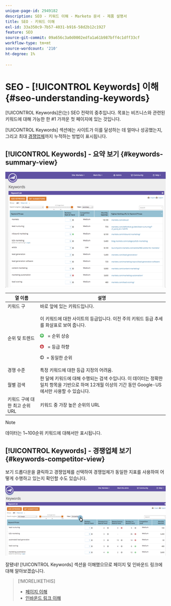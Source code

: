 ```yaml
---
unique-page-id: 2949182
description: SEO - 키워드 이해 - Marketo 문서 - 제품 설명서
title: SEO - 키워드 이해
exl-id: 33a350c9-7b57-4031-b916-58d2b12c1927
feature: SEO
source-git-commit: 09a656c3a0d0002edfa1a61b987bff4c1dff33cf
workflow-type: tm+mt
source-wordcount: '210'
ht-degree: 1%

---
```


# SEO - [!UICONTROL Keywords] 이해 {#seo-understanding-keywords}

[!UICONTROL Keywords]은(는) SEO 전략의 중추입니다. 목표는 비즈니스와 관련된 키워드에 대해 가능한 한 #1 가까운 첫 페이지에 있는 것입니다.

[!UICONTROL Keywords] 섹션에는 사이트가 이를 달성하는 데 얼마나 성공했는지, 그리고 최대 [경쟁업체](/help/marketo/product-docs/additional-apps/seo/understanding-seo/seo-add-competitors.md)까지 누적하는 방법이 표시됩니다.

## [!UICONTROL Keywords] - 요약 보기 {#keywords-summary-view}

![](assets/image2014-9-17-21-3a44-3a25.png)

<table>
 <thead>
  <tr>
   <th colspan="1" rowspan="1">열 이름</th>
   <th colspan="1" rowspan="1">설명</th>
  </tr>
 </thead>
 <tbody>
  <tr>
   <td colspan="1" rowspan="1"><span class="uicontrol">키워드 구</span></td>
   <td colspan="1" rowspan="1">바로 앞에 있는 키워드입니다.</td>
  </tr>
  <tr>
   <td colspan="1" rowspan="1"><span class="uicontrol">순위 및 트렌드</span></td>
   <td colspan="1" rowspan="1"><p>이 키워드에 대한 사이트의 등급입니다. 이전 주의 키워드 등급 추세를 화살표로 보여 줍니다. </p><p><img alt="—" src="assets/image2015-5-11-15-3a24-3a6.png" data-linked-resource-id="7514508" data-linked-resource-type="attachment" data-base-url="https://docs.marketo.com" data-linked-resource-container-id="2949182" title="--">  = 순위 상승</p><p><img alt="--" src="assets/image2015-5-11-15-3a18-3a3.png" data-linked-resource-id="7514505" data-linked-resource-type="attachment" data-base-url="https://docs.marketo.com" data-linked-resource-container-id="2949182" title="--"> = 등급 하향</p><p> <img alt="--" src="assets/image2015-5-11-15-3a23-3a44.png" data-linked-resource-id="7514507" data-linked-resource-type="attachment" data-base-url="https://docs.marketo.com" data-linked-resource-container-id="2949182" title="--">= 동일한 순위</p></td>
  </tr>
  <tr>
   <td colspan="1" rowspan="1"><span class="uicontrol">경쟁 수준</span></td>
   <td colspan="1" rowspan="1">특정 키워드에 대한 등급 지정의 어려움. </td>
  </tr>
  <tr>
   <td colspan="1" rowspan="1"><span class="uicontrol">월별 검색</span></td>
   <td colspan="1" rowspan="1">한 달에 키워드에 대해 수행되는 검색 수입니다. 이 데이터는 정확한 일치 항목을 기반으로 하며 12개월 이상의 기간 동안 Google-US에서만 사용할 수 있습니다. </td>
  </tr>
  <tr>
   <td colspan="1" rowspan="1"><span class="uicontrol">키워드 구에 대한 최고 순위 URL</span></td>
   <td colspan="1" rowspan="1">키워드 중 가장 높은 순위의 URL</td>
  </tr>
 </tbody>
</table>

>[!NOTE]
>
>데이터는 1~100순위 키워드에 대해서만 표시됩니다.

## [!UICONTROL Keywords] - 경쟁업체 보기 {#keywords-competitor-view}

보기 드롭다운을 클릭하고 경쟁업체를 선택하여 경쟁업체가 동일한 지표를 사용하여 어떻게 수행하고 있는지 확인할 수도 있습니다.

![](assets/image2014-9-17-21-3a44-3a45.png)

잘됐네! [!UICONTROL Keywords] 섹션을 이해했으므로 페이지 및 인바운드 링크에 대해 알아보겠습니다.

>[!MORELIKETHIS]
>
>* [페이지 이해](/help/marketo/product-docs/additional-apps/seo/pages/seo-understanding-pages.md)
>* [인바운드 링크 이해](/help/marketo/product-docs/additional-apps/seo/inbound-links/seo-understanding-inbound-links.md)
